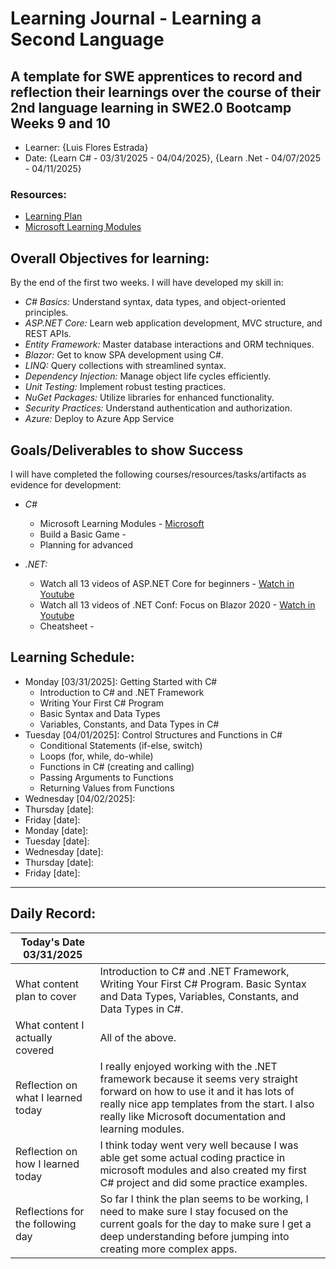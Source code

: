 # Learning Journal - Learning a Second Language

## A template for SWE apprentices to record and reflection their learnings over the course of their 2nd language learning in SWE2.0 Bootcamp Weeks 9 and 10

- Learner: {Luis Flores Estrada}
- Date: {Learn C# - 03/31/2025 - 04/04/2025}, {Learn .Net - 04/07/2025 - 04/11/2025}

### Resources:

- [Learning Plan](https://swe-learning-plans.netlify.app/)
- [Microsoft Learning Modules](https://learn.microsoft.com/en-us/training/modules)

## Overall Objectives for learning:

By the end of the first two weeks. I will have developed my skill in:

[//]: # (The example\(s\) below should be specifics of the content that you plan on covering over the course of the 2 week learning period. Additionally, they should be based directly on feedback from your manager.)

- _C# Basics:_ Understand syntax, data types, and object-oriented principles.
- _ASP.NET Core:_ Learn web application development, MVC structure, and REST APIs.
- _Entity Framework:_ Master database interactions and ORM techniques.
- _Blazor:_ Get to know SPA development using C#.
- _LINQ:_ Query collections with streamlined syntax.
- _Dependency Injection:_ Manage object life cycles efficiently.
- _Unit Testing:_ Implement robust testing practices.
- _NuGet Packages:_ Utilize libraries for enhanced functionality.
- _Security Practices:_ Understand authentication and authorization.
- _Azure:_ Deploy to Azure App Service

## Goals/Deliverables to show Success

I will have completed the following courses/resources/tasks/artifacts as evidence for development:

[//]: # (The example\(s\) below are EXHAUSTIVE, and should be attinable within the scope of the two weeks. You can have stretch goals if you like, but be reasonable with yourself in terms of what is a fair workload)

- _C#_

  - Microsoft Learning Modules - [Microsoft](https://learn.microsoft.com/en-us/training/modules)
  - Build a Basic Game - []()
  - Planning for advanced []()

- _.NET:_
  - Watch all 13 videos of ASP.NET Core for beginners - [Watch in Youtube](https://www.youtube.com/playlist?list=PLdo4fOcmZ0oW8nviYduHq7bmKode-p8Wy)
  - Watch all 13 videos of .NET Conf: Focus on Blazor 2020 - [Watch in Youtube](https://www.youtube.com/playlist?list=PLdo4fOcmZ0oWlP1Qpzg7Dwzxr298ewdUQ)
  - Cheatsheet - []()

## Learning Schedule:

[//]: # "Complete this outline to show what you plan on covering each day - remember however, that this will likely change depending on your pprogress.  That is fine - just update it when you need to!"

- Monday [03/31/2025]: Getting Started with C#
  - Introduction to C# and .NET Framework
  - Writing Your First C# Program
  - Basic Syntax and Data Types
  - Variables, Constants, and Data Types in C#
- Tuesday [04/01/2025]: Control Structures and Functions in C#
  - Conditional Statements (if-else, switch)
   - Loops (for, while, do-while)
   - Functions in C# (creating and calling)
   - Passing Arguments to Functions
   - Returning Values from Functions
- Wednesday [04/02/2025]:
- Thursday [date]:
- Friday [date]:
- Monday [date]:
- Tuesday [date]:
- Wednesday [date]:
- Thursday [date]:
- Friday [date]:

---

## Daily Record:

[//]: # "You’ll make one of these each day - just copy, paste, and edit the entry, keeping the most recent post at the top of this page. 
This reflection is what you’ll use to share out each day at standup.  
Remember however, that it is a guide only, and should be used accordingly."
[//]: # "***Lastly, please remember that this daily record is for you.  
While your coaches will use it as a soft point of accountability, 
you should use it only as much as it supports your reflections in learning.
Sentences, bullet points, paragraphs, copy and pastes are welcome!***"

| Today's Date 03/31/2025                       |                                                                                                                                                     |
| ---------------------------------- | --------------------------------------------------------------------------------------------------------------------------------------------------- |
| What content plan to cover         | Introduction to C# and .NET Framework, Writing Your First C# Program. Basic Syntax and Data Types, Variables, Constants, and Data Types in C#.                                                                                                    |
| What content I actually covered    | All of the above.                                                                                    |
| Reflection on what I learned today | I really enjoyed working with the .NET framework because it seems very straight forward on how to use it and it has lots of really nice app templates from the start. I also really like Microsoft documentation and learning modules.        |
| Reflection on how I learned today  | I think today went very well because I was able get some actual coding practice in microsoft modules and also created my first C# project and did some practice examples. |
| Reflections for the following day  | So far I think the plan seems to be working, I need to make sure I stay focused on the current goals for the day to make sure I get a deep understanding before jumping into creating more complex apps.  |
